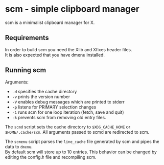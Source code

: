 # scm - simple clipboard manager

scm is a minimalist clipboard manager for X.

## Requirements
In order to build scm you need the Xlib and Xfixes header files.\
It is also expected that you have dmenu installed.

## Running scm

Arguments:
* `-d` specifies the cache directory
* `-v` prints the version number
* `-V` enables debug messages which are printed to stderr
* `-p` listens for PRIMARY selection changes
* `-1` runs scm for one loop iteration (fetch, save and quit)
* `-k` prevents scm from removing old entry files.

The `scmd` script sets the cache directory to `$XDG_CACHE_HOME` or
`$HOME/.cache/scm`. All arguments passed to scmd are redirected to scm.

The `scmenu` script parses the `line_cache` file generated by scm and pipes the
data to `dmenu`.\
By default scm will store up to 10 entries.  This behavior can be changed by
editing the config.h file and recompiling scm.
